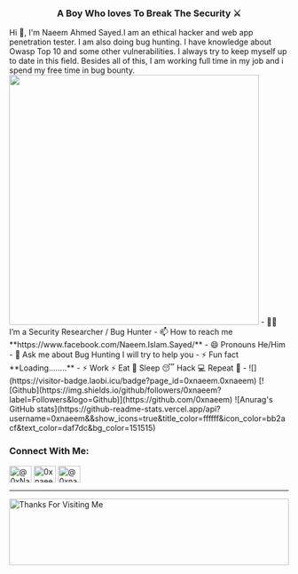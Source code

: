 <h3 align="center">A Boy Who loves To Break The Security ⚔</h3> 
Hi 👋, I'm Naeem Ahmed Sayed.I am an ethical hacker and web app penetration tester. I am also doing bug hunting. 
I have knowledge about Owasp Top 10 and some other vulnerabilities. I always try to keep myself up to date in this field. Besides all of this, I am working full time in my job and i spend my free time in bug bounty.  
<img width="450" align="central" src="https://github.com/Ruhul12/Ruhul12/blob/main/gif/gif_code.gif">  
- 👨‍💻 I’m a Security Researcher / Bug Hunter 
- 📫 How to reach me **https://www.facebook.com/Naeem.Islam.Sayed/** 
- 😄 Pronouns He/Him 
- 💬 Ask me about Bug Hunting I will try to help you 
- ⚡ Fun fact **Loading........** 
- ⚡ Work ⚡ Eat 🍔 Sleep 😴 Hack 💻 Repeat 🔁 
- ![](https://visitor-badge.laobi.icu/badge?page_id=0xnaeem.0xnaeem) [![Github](https://img.shields.io/github/followers/0xnaeem?label=Followers&logo=Github)](https://github.com/0xnaeem)   
![Anurag's GitHub stats](https://github-readme-stats.vercel.app/api?username=0xnaeem&&show_icons=true&title_color=ffffff&icon_color=bb2acf&text_color=daf7dc&bg_color=151515) 
<h3 align="left">Connect With Me:</h3>
<p align="left">
<a href="https://twitter.com/@ 0xNaeem" target="blank"><img align="center" src="https://cdn.jsdelivr.net/npm/simple-icons@3.0.1/icons/twitter.svg" alt="@0xNaeem" height="30" width="40" /></a>
<a href="https://www.linkedin.com/in/0xnaeem/" target="blank"><img align="center" src="https://cdn.jsdelivr.net/npm/simple-icons@3.0.1/icons/linkedin.svg" alt="0xnaeem/" height="30" width="40" /></a>
<a href="https://medium.com/@0xnaeem" target="blank"><img align="center" src="https://cdn.jsdelivr.net/npm/simple-icons@3.0.1/icons/medium.svg" alt="@0xnaeem" height="30" width="40" /></a>
</p> 
<hr></hr>  
<img height="120" alt="Thanks For Visiting Me" width="100%" src="https://raw.githubusercontent.com/BrunnerLivio/brunnerlivio/master/images/marquee.svg" />
